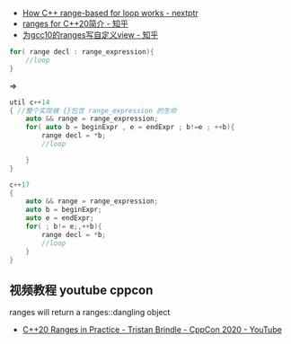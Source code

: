 - [How C++ range-based for loop works - nextptr](https://www.nextptr.com/tutorial/ta1208652092/how-cplusplus-rangebased-for-loop-works)
- [ranges for C++20简介 - 知乎](https://zhuanlan.zhihu.com/p/86809598)
- [为gcc10的ranges写自定义view - 知乎](https://zhuanlan.zhihu.com/p/133517420)

```cpp
for( range decl : range_expression){
    //loop
}
```
=>
```cpp
util c++14
{ //整个实现被 {}包含 range_expression 的生命
    auto && range = range_expression;
    for( auto b = beginExpr , e = endExpr ; b!=e ; ++b){
        range decl = *b;
        //loop

    }
}
```

```cpp
c++17
{
    auto && range = range_expression;
    auto b = beginExpr;
    auto e = endExpr;
    for( ; b!= e;,++b){
        range decl = *b;
        //loop
    }
}
```

## 视频教程 youtube cppcon

ranges will return a ranges::dangling object

- [C++20 Ranges in Practice - Tristan Brindle - CppCon 2020 - YouTube](https://www.youtube.com/watch?v=d_E-VLyUnzc)
